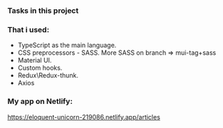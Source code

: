 ### Tasks in this project

### That i used:

- TypeScript as the main language.
- CSS preprocessors - SASS. More SASS on branch => mui-tag+sass
- Material UI.
- Custom hooks.
- Redux\Redux-thunk.
- Axios

### My app on Netlify:

https://eloquent-unicorn-219086.netlify.app/articles
